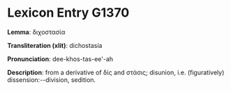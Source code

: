 # Lexicon Entry G1370

**Lemma**: διχοστασία

**Transliteration (xlit)**: dichostasía

**Pronunciation**: dee-khos-tas-ee'-ah

**Description**:
from a derivative of δίς and στάσις; disunion, i.e. (figuratively) dissension:--division, sedition.
